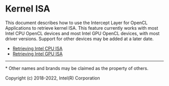 # Kernel ISA

This document describes how to use the Intercept Layer for OpenCL Applications to
retrieve kernel ISA.  This feature currently works with most Intel CPU OpenCL
devices and most Intel GPU OpenCL devices, with most driver versions.  Support
for other devices may be added at a later date.

* [Retrieving Intel CPU ISA](kernel_isa_cpu.md)
* [Retrieving Intel GPU ISA](kernel_isa_gpu.md)

---

\* Other names and brands may be claimed as the property of others.

Copyright (c) 2018-2022, Intel(R) Corporation
